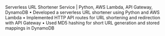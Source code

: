 Serverless URL Shortener Service | Python, AWS Lambda, API Gateway, DynamoDB
• Developed a serverless URL shortener using Python and AWS Lambda
• Implemented HTTP API routes for URL shortening and redirection with API Gateway
• Used MD5 hashing for short URL generation and stored mappings in DynamoDB
